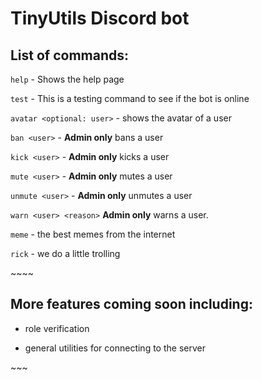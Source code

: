# TinyUtils Discord bot


## List of commands:
`help` - Shows the help page

`test` - This is a testing command to see if the bot is online

`avatar <optional: user>` - shows the avatar of a user

`ban <user>` - **Admin only** bans a user

`kick <user>` - **Admin only** kicks a user 

`mute <user>` - **Admin only** mutes a user

`unmute <user>` - **Admin only** unmutes a user

`warn <user> <reason>` **Admin only** warns a user.

`meme` - the best memes from the internet

`rick` - we do a little trolling

~\~\~\~
## More features coming soon including:

- role verification

- general utilities for connecting to the server

\~\~\~

